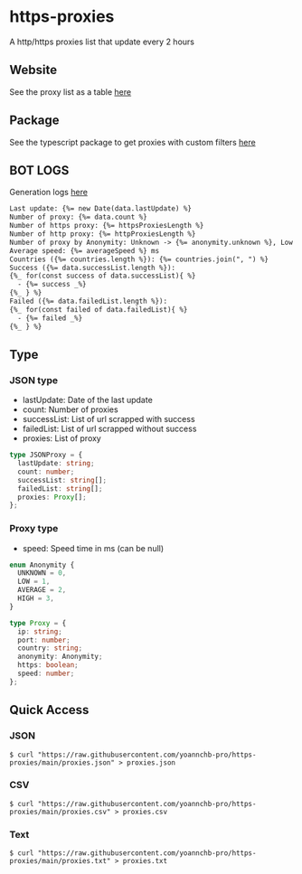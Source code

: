 # https-proxies

A http/https proxies list that update every 2 hours

## Website

See the proxy list as a table [here](https://yoannchb-pro.github.io/https-proxies/)

## Package

See the typescript package to get proxies with custom filters [here](https://github.com/yoannchb-pro/https-proxies/tree/main/package)

## BOT LOGS

Generation logs [here](./bot.logs)

```txt
Last update: {%= new Date(data.lastUpdate) %}
Number of proxy: {%= data.count %}
Number of https proxy: {%= httpsProxiesLength %}
Number of http proxy: {%= httpProxiesLength %}
Number of proxy by Anonymity: Unknown -> {%= anonymity.unknown %}, Low -> {%= anonymity.low %}, Average -> {%= anonymity.average %}, High -> {%= anonymity.high %}
Average speed: {%= averageSpeed %} ms
Countries ({%= countries.length %}): {%= countries.join(", ") %}
Success ({%= data.successList.length %}):
{%_ for(const success of data.successList){ %}
  - {%= success _%}
{%_ } %}
Failed ({%= data.failedList.length %}):
{%_ for(const failed of data.failedList){ %}
  - {%= failed _%}
{%_ } %}
```

## Type

### JSON type

- lastUpdate: Date of the last update
- count: Number of proxies
- successList: List of url scrapped with success
- failedList: List of url scrapped without success
- proxies: List of proxy

```ts
type JSONProxy = {
  lastUpdate: string;
  count: number;
  successList: string[];
  failedList: string[];
  proxies: Proxy[];
};
```

### Proxy type

- speed: Speed time in ms (can be null)

```ts
enum Anonymity {
  UNKNOWN = 0,
  LOW = 1,
  AVERAGE = 2,
  HIGH = 3,
}

type Proxy = {
  ip: string;
  port: number;
  country: string;
  anonymity: Anonymity;
  https: boolean;
  speed: number;
};
```

## Quick Access

### JSON

```
$ curl "https://raw.githubusercontent.com/yoannchb-pro/https-proxies/main/proxies.json" > proxies.json
```

### CSV

```
$ curl "https://raw.githubusercontent.com/yoannchb-pro/https-proxies/main/proxies.csv" > proxies.csv
```

### Text

```
$ curl "https://raw.githubusercontent.com/yoannchb-pro/https-proxies/main/proxies.txt" > proxies.txt
```
